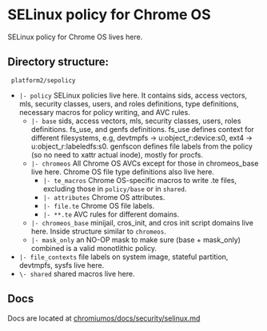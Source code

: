 # SELinux policy for Chrome OS

SELinux policy for Chrome OS lives here.

## Directory structure:

` platform2/sepolicy`
- `|- policy` SELinux policies live here. It contains sids, access vectors, mls,
  security classes, users, and roles definitions, type definitions, necessary
  macros for policy writing, and AVC rules.
  - `|- base` sids, access vectors, mls, security classes, users, roles
    definitions. fs_use, and genfs definitions. fs_use defines context for
    different filesystems, e.g, devtmpfs -> u:object_r:device:s0, ext4 ->
    u:object_r:labeledfs:s0. genfscon defines file labels from the policy (so no
    need to xattr actual inode), mostly for procfs.
  - `|- chromeos` All Chrome OS AVCs except for those in chromeos_base live here.
    Chrome OS file type definitions also live here.
    - `|- te_macros` Chrome OS-specific macros to write .te files, excluding those in `policy/base` or in `shared`.
    - `|- attributes` Chrome OS attributes.
    - `|- file.te` Chrome OS file labels.
    - `|- **.te` AVC rules for different domains.
  - `|- chromeos_base` minijail, cros_init, and cros init script domains live
    here. Inside structure similar to `chromeos`.
  - `|- mask_only` an NO-OP mask to make sure (base + mask_only) combined is a
    valid monotlithic policy.
- `|- file_contexts` file labels on system image, stateful partition, devtmpfs,
 sysfs live here.
- `\- shared` shared macros live here.

## Docs

Docs are located at
[chromiumos/docs/security/selinux.md](https://chromium.googlesource.com/chromiumos/docs/+/master/security/selinux.md)
